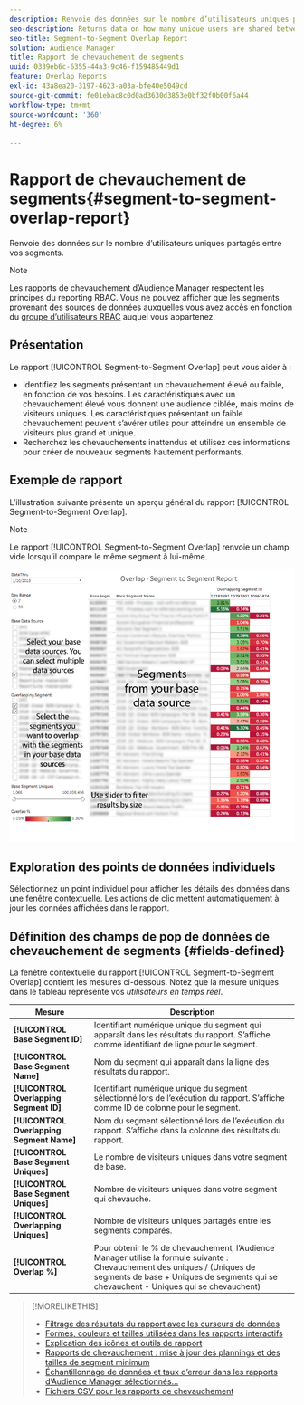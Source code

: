 ```yaml
---
description: Renvoie des données sur le nombre d’utilisateurs uniques partagés entre vos segments.
seo-description: Returns data on how many unique users are shared between your segments.
seo-title: Segment-to-Segment Overlap Report
solution: Audience Manager
title: Rapport de chevauchement de segments
uuid: 0339eb6c-6355-44a3-9c46-f159485449d1
feature: Overlap Reports
exl-id: 43a8ea20-3197-4623-a03a-bfe40e5049cd
source-git-commit: fe01ebac8c0d0ad3630d3853e0bf32f0b00f6a44
workflow-type: tm+mt
source-wordcount: '360'
ht-degree: 6%

---
```


# Rapport de chevauchement de segments{#segment-to-segment-overlap-report}

Renvoie des données sur le nombre d’utilisateurs uniques partagés entre vos segments.

>[!NOTE]
>
>Les rapports de chevauchement d’Audience Manager respectent les principes du reporting RBAC. Vous ne pouvez afficher que les segments provenant des sources de données auxquelles vous avez accès en fonction du [groupe d’utilisateurs RBAC](/help/using/features/administration/administration-overview.md) auquel vous appartenez.

<!-- 

c_segment_segment_overlap.xml

 -->

## Présentation

Le rapport [!UICONTROL Segment-to-Segment Overlap] peut vous aider à :

* Identifiez les segments présentant un chevauchement élevé ou faible, en fonction de vos besoins. Les caractéristiques avec un chevauchement élevé vous donnent une audience ciblée, mais moins de visiteurs uniques. Les caractéristiques présentant un faible chevauchement peuvent s’avérer utiles pour atteindre un ensemble de visiteurs plus grand et unique.
* Recherchez les chevauchements inattendus et utilisez ces informations pour créer de nouveaux segments hautement performants.

## Exemple de rapport

L’illustration suivante présente un aperçu général du rapport [!UICONTROL Segment-to-Segment Overlap].

>[!NOTE]
>
>Le rapport [!UICONTROL Segment-to-Segment Overlap] renvoie un champ vide lorsqu’il compare le même segment à lui-même.

![](assets/segment-to-segment-overlap.png)

## Exploration des points de données individuels

Sélectionnez un point individuel pour afficher les détails des données dans une fenêtre contextuelle. Les actions de clic mettent automatiquement à jour les données affichées dans le rapport.

## Définition des champs de pop de données de chevauchement de segments {#fields-defined}

<!-- 

r_s2s_data_pop.xml

 -->

La fenêtre contextuelle du rapport [!UICONTROL Segment-to-Segment Overlap] contient les mesures ci-dessous. Notez que la mesure uniques dans le tableau représente vos *utilisateurs en temps réel*.

| Mesure | Description |
|---|---|
| **[!UICONTROL Base Segment ID]** | Identifiant numérique unique du segment qui apparaît dans les résultats du rapport. S’affiche comme identifiant de ligne pour le segment. |
| **[!UICONTROL Base Segment Name]** | Nom du segment qui apparaît dans la ligne des résultats du rapport. |
| **[!UICONTROL Overlapping Segment ID]** | Identifiant numérique unique du segment sélectionné lors de l’exécution du rapport. S’affiche comme ID de colonne pour le segment. |
| **[!UICONTROL Overlapping Segment Name]** | Nom du segment sélectionné lors de l’exécution du rapport. S’affiche dans la colonne des résultats du rapport. |
| **[!UICONTROL Base Segment Uniques]** | Le nombre de visiteurs uniques dans votre segment de base. |
| **[!UICONTROL Base Segment Uniques]** | Nombre de visiteurs uniques dans votre segment qui chevauche. |
| **[!UICONTROL Overlapping Uniques]** | Nombre de visiteurs uniques partagés entre les segments comparés. |
| **[!UICONTROL Overlap %]** | Pour obtenir le % de chevauchement, l’Audience Manager utilise la formule suivante : Chevauchement des uniques / (Uniques de segments de base + Uniques de segments qui se chevauchent - Uniques qui se chevauchent) |



>[!MORELIKETHIS]
>
>* [Filtrage des résultats du rapport avec les curseurs de données](../../reporting/dynamic-reports/data-sliders.md)
>* [Formes, couleurs et tailles utilisées dans les rapports interactifs](../../reporting/dynamic-reports/interactive-report-technology.md#shapes-colors-sizes)
>* [Explication des icônes et outils de rapport](../../reporting/dynamic-reports/interactive-report-technology.md#icons-tools-explained)
>* [Rapports de chevauchement : mise à jour des plannings et des tailles de segment minimum](../../reporting/dynamic-reports/overlap-minimum-segment-size.md)
>* [ Échantillonnage de données et taux d’erreur dans les rapports d’Audience Manager sélectionnés...](../../reporting/report-sampling.md)
>* [Fichiers CSV pour les rapports de chevauchement](../../reporting/dynamic-reports/overlap-csv-files.md)
